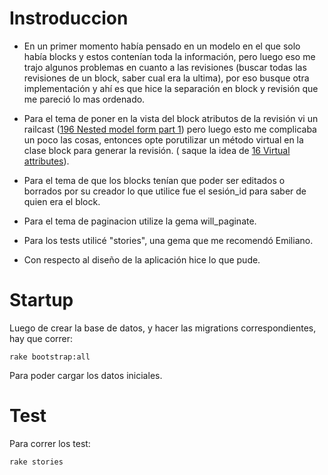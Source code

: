 Instroduccion
=============

* En un primer momento había pensado en un modelo en el que solo había blocks y estos contenían toda la información, pero luego eso me trajo algunos problemas en cuanto a las revisiones (buscar todas las revisiones de un block, saber cual era la ultima), por eso busque otra implementación y ahí es que hice la separación en block y revisión que me pareció lo mas ordenado.
* Para el tema de poner en la vista del block atributos de la revisión vi un railcast ([196 Nested model form part 1](http://media.railscasts.com/videos/196_nested_model_form_part_1.mov)) pero luego esto me complicaba un poco las cosas, entonces opte porutilizar un método virtual en la clase block para generar la revisión. ( saque la idea de [16 Virtual attributes](http://railscasts.com/episodes/16-virtual-attributes)).

* Para el tema de que los blocks tenían que poder ser editados o borrados por su creador lo que utilice fue el sesión_id para saber de quien era el block.

* Para el tema de paginacion utilize la gema will_paginate.

* Para los tests utilicé "stories", una gema que me recomendó Emiliano.

* Con respecto al diseño de la aplicación hice lo que pude.


Startup
=======

Luego de crear la base de datos, y hacer las migrations correspondientes, hay que correr:

    rake bootstrap:all

Para poder cargar los datos iniciales.


Test
====


Para correr los test:

    rake stories

